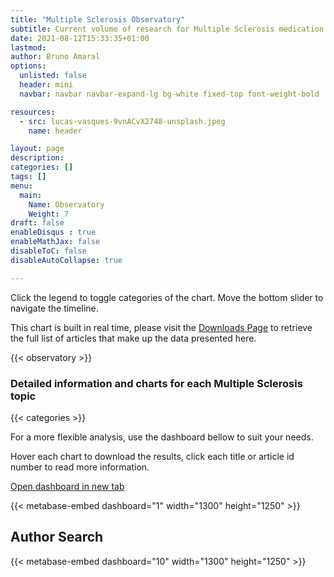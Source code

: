```yaml
---
title: "Multiple Sclerosis Observatory"
subtitle: Current volume of research for Multiple Sclerosis medication
date: 2021-08-12T15:33:35+01:00
lastmod: 
author: Bruno Amaral
options:
  unlisted: false
  header: mini
  navbar: navbar navbar-expand-lg bg-white fixed-top font-weight-bold

resources:
  - src: lucas-vasques-9vnACvX2748-unsplash.jpeg
    name: header

layout: page
description: 
categories: []
tags: []
menu:
  main:
    Name: Observatory
    Weight: 7
draft: false
enableDisqus : true
enableMathJax: false
disableToC: false
disableAutoCollapse: true

---
```


<div class="col-md-10 offset-md-1">

Click the legend to toggle categories of the chart. Move the bottom slider to navigate the timeline.

This chart is built in real time, please visit the [Downloads Page](https://gregory-ms.com/downloads/) to retrieve the full list of articles that make up the data presented here.

{{< observatory >}}

<h3 class="title text-center">Detailed information and charts for each Multiple Sclerosis topic</h3>

{{< categories >}}

<div id="root"></div>

For a more flexible analysis, use the dashboard bellow to suit your needs.

Hover each chart to download the results, click each title or article id number to read more information.

</div>
<a href="https://metabase.gregory-ms.com/public/dashboard/39cbe602-4d42-46af-bfe4-0de04ef5e5f9" target="_blank" data-umami-event="click--open-dashboard-new-tab">Open dashboard in new tab <i class="fas fa-external-link-square-alt"></i></a> 

{{< metabase-embed dashboard="1" width="1300" height="1250" >}}

## Author Search

{{< metabase-embed dashboard="10" width="1300" height="1250" >}}
